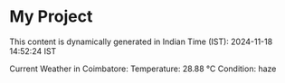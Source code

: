 # My Project

This content is dynamically generated in Indian Time (IST): 2024-11-18 14:52:24 IST


Current Weather in Coimbatore:
Temperature: 28.88 °C
Condition: haze

